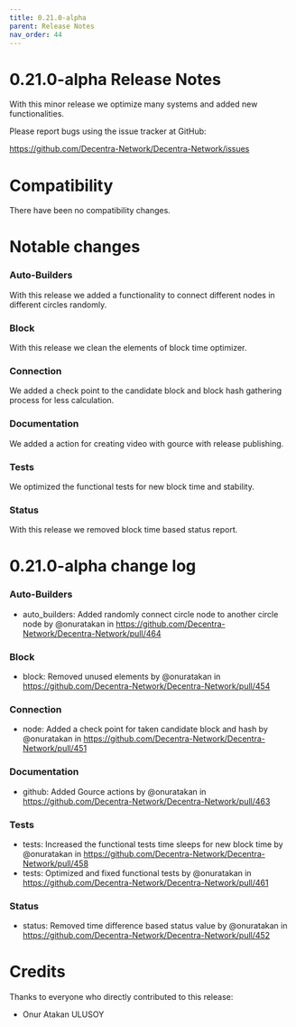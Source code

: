 ```yaml
---
title: 0.21.0-alpha
parent: Release Notes
nav_order: 44
---
```


0.21.0-alpha Release Notes
====================

With this minor release we optimize many systems and added new functionalities.

Please report bugs using the issue tracker at GitHub:

  <https://github.com/Decentra-Network/Decentra-Network/issues>

Compatibility
==============

There have been no compatibility changes.

Notable changes
===============

### Auto-Builders
With this release we added a functionality to connect different nodes in 
different circles randomly.

### Block
With this release we clean the elements of block time optimizer.

### Connection
We added a check point to the candidate block and block hash gathering 
process for less calculation.

### Documentation
We added a action for creating video with gource with release publishing.

### Tests
We optimized the functional tests for new block time and stability.

### Status
With this release we removed block time based status report.

0.21.0-alpha change log
=================

### Auto-Builders
* auto_builders: Added randomly connect circle node to another circle node by @onuratakan in https://github.com/Decentra-Network/Decentra-Network/pull/464
### Block
* block: Removed unused elements by @onuratakan in https://github.com/Decentra-Network/Decentra-Network/pull/454
### Connection
* node: Added a check point for taken candidate block and hash by @onuratakan in https://github.com/Decentra-Network/Decentra-Network/pull/451
### Documentation
* github: Added Gource actions by @onuratakan in https://github.com/Decentra-Network/Decentra-Network/pull/463
### Tests
* tests: Increased the functional tests time sleeps for new block time by @onuratakan in https://github.com/Decentra-Network/Decentra-Network/pull/458
* tests: Optimized and fixed functional tests by @onuratakan in https://github.com/Decentra-Network/Decentra-Network/pull/461
### Status
* status: Removed time difference based status value by @onuratakan in https://github.com/Decentra-Network/Decentra-Network/pull/452


Credits
=======

Thanks to everyone who directly contributed to this release:

- Onur Atakan ULUSOY
